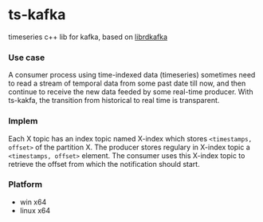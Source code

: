 # ts-kafka
timeseries c++ lib for kafka, based on [librdkafka](https://github.com/edenhill/librdkafka)

### Use case

A consumer process using time-indexed data (timeseries) sometimes need to read a stream of temporal data from some past date till now, and then continue to receive the new data feeded by some real-time producer. With ts-kakfa, the transition from historical to real time is transparent.


### Implem 

Each X topic has an index topic named X-index which stores `<timestamps, offset>` of the partition X.
The producer stores regulary in X-index topic a `<timestamps, offset>` element.
The consumer uses this X-index topic to retrieve the offset from which the notification should start.

### Platform

  * win x64
  * linux x64
  
  
  
